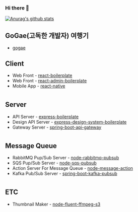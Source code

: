 ### Hi there 👋
<!-- [![Top Langs](https://github-readme-stats.vercel.app/api/top-langs/?username=awakelife93&layout=compact)](https://github.com/anuraghazra/github-readme-stats) -->
[![Anurag's github stats](https://github-readme-stats.vercel.app/api?username=awakelife93&show_icons=true&theme=dark)](https://github.com/anuraghazra/github-readme-stats)

## GoGae(고독한 개발자) 여행기
* [gogae](https://github.com/awakelife93/gogae)
## Client
* Web Front - [react-boilerplate](https://github.com/awakelife93/react-boilerplate)
* Web Front - [react-admin-boilerplate](https://github.com/awakelife93/react-admin-boilerplate)
* Mobile App - [react-native](https://github.com/awakelife93/react-native-template)
#
## Server
* API Server - [express-boilerplate](https://github.com/awakelife93/express-boilerplate)
* Design API Server - [express-design-system-boilerplate](https://github.com/awakelife93/express-design-system-boilerplate)
* Gateway Server - [spring-boot-api-gateway](https://github.com/awakelife93/spring-boot-api-gateway)
#
## Message Queue
* RabbitMQ Pup/Sub Server - [node-rabbitmq-pubsub](https://github.com/awakelife93/node-rabbitmq-pubsub)
* SQS Pup/Sub Server - [node-sqs-pubsub](https://github.com/awakelife93/node-sqs-pubsub)
* Action Server For Message Queue  - [node-message-action](https://github.com/awakelife93/node-message-action)
* Kafka Pub/Sub Server - [spring-boot-kafka-pubsub](https://github.com/awakelife93/spring-boot-kafka-pubsub)
#
## ETC
* Thumbnail Maker - [node-fluent-ffmpeg-s3](https://github.com/awakelife93/thumbnail-maker)
<!--
**HyunwooP/HyunwooP** is a ✨ _special_ ✨ repository because its `README.md` (this file) appears on your GitHub profile.

Here are some ideas to get you started:

- 🔭 I’m currently working on ...
- 🌱 I’m currently learning ...
- 👯 I’m looking to collaborate on ...
- 🤔 I’m looking for help with ...
- 💬 Ask me about ...
- 📫 How to reach me: ...
- 😄 Pronouns: ...
- ⚡ Fun fact: ...
-->
